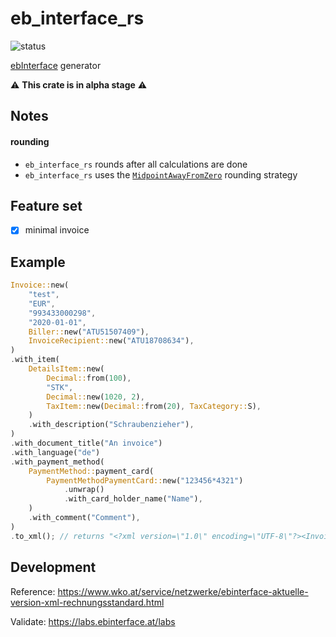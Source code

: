# eb_interface_rs

![status](https://github.com/cloudacy/eb-interface-rs/actions/workflows/rust.yml/badge.svg)

[ebInterface](https://www.wko.at/service/netzwerke/was-ist-ebinterface.html) generator

:warning: **This crate is in alpha stage** :warning:

## Notes

#### rounding

- `eb_interface_rs` rounds after all calculations are done
- `eb_interface_rs` uses the [`MidpointAwayFromZero`](https://docs.rs/rust_decimal/latest/rust_decimal/enum.RoundingStrategy.html#variant.MidpointAwayFromZero) rounding strategy

## Feature set

- [x] minimal invoice

## Example

```rust
Invoice::new(
    "test",
    "EUR",
    "993433000298",
    "2020-01-01",
    Biller::new("ATU51507409"),
    InvoiceRecipient::new("ATU18708634"),
)
.with_item(
    DetailsItem::new(
        Decimal::from(100),
        "STK",
        Decimal::new(1020, 2),
        TaxItem::new(Decimal::from(20), TaxCategory::S),
    )
    .with_description("Schraubenzieher"),
)
.with_document_title("An invoice")
.with_language("de")
.with_payment_method(
    PaymentMethod::payment_card(
        PaymentMethodPaymentCard::new("123456*4321")
            .unwrap()
            .with_card_holder_name("Name"),
    )
    .with_comment("Comment"),
)
.to_xml(); // returns "<?xml version=\"1.0\" encoding=\"UTF-8\"?><Invoice>...</Invoice>"
```

## Development

Reference: https://www.wko.at/service/netzwerke/ebinterface-aktuelle-version-xml-rechnungsstandard.html

Validate: https://labs.ebinterface.at/labs
